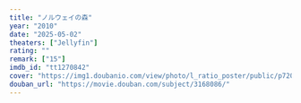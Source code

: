 ```yaml
---
title: "ノルウェイの森"
year: "2010"
date: "2025-05-02"
theaters: ["Jellyfin"]
rating: ""
remark: ["15"]
imdb_id: "tt1270842"
cover: "https://img1.doubanio.com/view/photo/l_ratio_poster/public/p720673149.jpg"
douban_url: "https://movie.douban.com/subject/3168086/"
---
```

